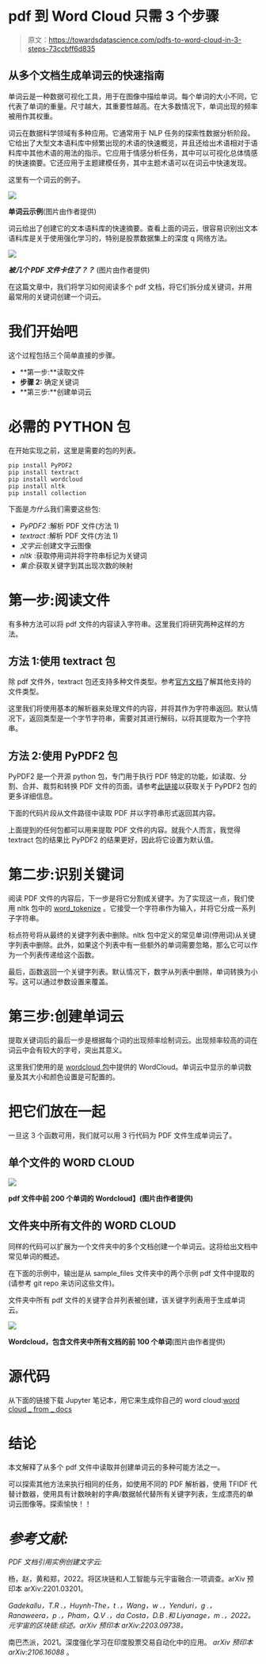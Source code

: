 # pdf 到 Word Cloud 只需 3 个步骤

> 原文：<https://towardsdatascience.com/pdfs-to-word-cloud-in-3-steps-73ccbff6d835>

## 从多个文档生成单词云的快速指南

单词云是一种数据可视化工具，用于在图像中描绘单词。每个单词的大小不同，它代表了单词的重量。尺寸越大，其重要性越高。在大多数情况下，单词出现的频率被用作其权重。

词云在数据科学领域有多种应用。它通常用于 NLP 任务的探索性数据分析阶段。它给出了大型文本语料库中频繁出现的术语的快速概览，并且还给出术语相对于语料库中其他术语的用法的指示。它应用于情感分析任务，其中可以可视化总体情感的快速摘要。它还应用于主题建模任务，其中主题术语可以在词云中快速发现。

这里有一个词云的例子。

![](img/eeaf40fcfc5bbe5dcb9a4458b8bc55df.png)

**单词云示例**(图片由作者提供)

词云给出了创建它的文本语料库的快速摘要。查看上面的词云，很容易识别出文本语料库是关于使用强化学习的，特别是股票数据集上的深度 q 网络方法。

![](img/8639da73f6642fe46a18bd73fcdd2f49.png)

***被几个 PDF 文件卡住了？？*** (图片由作者提供)

在这篇文章中，我们将学习如何阅读多个 pdf 文档，将它们拆分成关键词，并用最常用的关键词创建一个词云。

# 我们开始吧

这个过程包括三个简单直接的步骤。

*   **第一步:**读取文件
*   **步骤 2:** 确定关键词
*   **第三步:**创建单词云

# 必需的 PYTHON 包

在开始实现之前，这里是需要的包的列表。

```
pip install PyPDF2
pip install textract
pip install wordcloud
pip install nltk
pip install collection
```

下面是*为什么*我们需要这些包:

*   *PyPDF2* :解析 PDF 文件(方法 1)
*   *textract* :解析 PDF 文件(方法 1)
*   *文字云*:创建文字云图像
*   *nltk* :获取停用词并将字符串标记为关键词
*   *集合*:获取关键字到其出现次数的映射

# 第一步:阅读文件

有多种方法可以将 pdf 文件的内容读入字符串。这里我们将研究两种这样的方法。

## 方法 1:使用 textract 包

除 pdf 文件外，textract 包还支持多种文件类型。参考[官方文档](https://textract.readthedocs.io/en/stable/)了解其他支持的文件类型。

这里我们将使用基本的解析器来处理文件的内容，并将其作为字符串返回。默认情况下，返回类型是一个字节字符串，需要对其进行解码，以将其提取为一个字符串。

## 方法 2:使用 PyPDF2 包

PyPDF2 是一个开源 python 包，专门用于执行 PDF 特定的功能，如读取、分割、合并、裁剪和转换 PDF 文件的页面。请参考[此链接](https://pypdf2.readthedocs.io/en/latest/)以获取关于 PyPDF2 包的更多详细信息。

下面的代码片段从文件路径中读取 PDF 并以字符串形式返回其内容。

上面提到的任何包都可以用来提取 PDF 文件的内容。就我个人而言，我觉得 textract 包的结果比 PyPDF2 的结果更好，因此将它设置为默认值。

# 第二步:识别关键词

阅读 PDF 文件的内容后，下一步是将它分割成关键字。为了实现这一点，我们使用 nltk 包中的 [word_tokenize](https://www.nltk.org/api/nltk.tokenize.html) 。它接受一个字符串作为输入，并将它分成一系列子字符串。

标点符号将从最终的关键字列表中删除。nltk 包中定义的常见单词(停用词)从关键字列表中删除。此外，如果这个列表中有一些额外的单词需要忽略，那么它可以作为一个列表传递给这个函数。

最后，函数返回一个关键字列表。默认情况下，数字从列表中删除，单词转换为小写。这可以通过参数设置来覆盖。

# 第三步:创建单词云

提取关键词后的最后一步是根据每个词的出现频率绘制词云。出现频率较高的词在词云中会有较大的字号，突出其意义。

这里我们使用的是 [wordcloud 包](https://pypi.org/project/wordcloud/)中提供的 WordCloud。单词云中显示的单词数量及其大小和颜色设置是可配置的。

# 把它们放在一起

一旦这 3 个函数可用，我们就可以用 3 行代码为 PDF 文件生成单词云了。

## 单个文件的 WORD CLOUD

![](img/92805ec3fa34312b76147270fd253ebf.png)

**pdf 文件中前 200 个单词的 Wordcloud】(图片由作者提供)**

## 文件夹中所有文件的 WORD CLOUD

同样的代码可以扩展为一个文件夹中的多个文档创建一个单词云。这将给出文档中常见单词的概述。

在下面的示例中，输出是从 sample_files 文件夹中的两个示例 pdf 文件中提取的(请参考 git repo 来访问这些文件)。

文件夹中所有 pdf 文件的关键字合并列表被创建，该关键字列表用于生成单词云。

![](img/0fa034717fe91271b767bb8e6b83c881.png)

**Wordcloud，包含文件夹中所有文档的前 100 个单词**(图片由作者提供)

# 源代码

从下面的链接下载 Jupyter 笔记本，用它来生成你自己的 word cloud:[word cloud _ from _ docs](https://github.com/Lakshmi-1212/wordcloud_from_docs)

# 结论

本文解释了从多个 pdf 文件中读取并创建单词云的多种可能方法之一。

可以探索其他方法来执行相同的任务，如使用不同的 PDF 解析器，使用 TFIDF 代替计数器，使用具有计数映射的字典/数据帧代替所有关键字列表，生成漂亮的单词云图像等。探索愉快！！

# *参考文献:*

*PDF 文档引用实例创建文字云:*

杨，赵，黄和郑，2022。将区块链和人工智能与元宇宙融合:一项调查。arXiv 预印本 arXiv:2201.03201。

*Gadekallu，T.R .，Huynh-The，t .，Wang，w .，Yenduri，g .，Ranaweera，p .，Pham，Q.V .，da Costa，D.B .和 Liyanage，m .，2022。元宇宙的区块链:综述。arXiv 预印本 arXiv:2203.09738。*

南巴杰派，2021。深度强化学习在印度股票交易自动化中的应用。 *arXiv 预印本 arXiv:2106.16088* 。